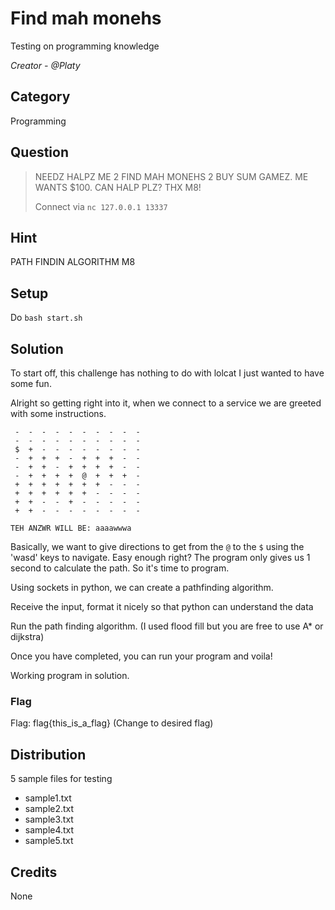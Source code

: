 # Find mah monehs
Testing on programming knowledge

<i>Creator - @Platy</i>

## Category
Programming

## Question
>NEEDZ HALPZ ME 2 FIND MAH MONEHS 2 BUY SUM GAMEZ. ME WANTS $100. CAN HALP PLZ? THX M8!
>
>Connect via `nc 127.0.0.1 13337`

## Hint
PATH FINDIN ALGORITHM M8

## Setup
Do `bash start.sh`

## Solution
To start off, this challenge has nothing to do with lolcat I just wanted to have some fun.

Alright so getting right into it, when we connect to a service we are greeted with some instructions.

```
 -  -  -  -  -  -  -  -  -  - 
 -  -  -  -  -  -  -  -  -  - 
 $  +  -  -  -  -  -  -  -  - 
 -  +  +  +  -  +  +  +  -  - 
 -  +  +  -  +  +  +  +  -  - 
 -  +  +  +  +  @  +  +  +  - 
 +  +  +  +  +  +  +  -  -  - 
 +  +  +  +  +  +  -  -  -  - 
 +  +  -  -  +  -  -  -  -  - 
 +  +  -  -  -  -  -  -  -  -

TEH ANZWR WILL BE: aaaawwwa
```
Basically, we want to give directions to get from the `@` to the `$` using the 'wasd' keys to navigate. Easy enough right? The program only gives us 1 second to calculate the path. So it's time to program.

Using sockets in python, we can create a pathfinding algorithm.

Receive the input, format it nicely so that python can understand the data

Run the path finding algorithm. (I used flood fill but you are free to use A* or dijkstra)

Once you have completed, you can run your program and voila!

Working program in solution.

### Flag
Flag: flag{this_is_a_flag} (Change to desired flag)

## Distribution
5 sample files for testing
- sample1.txt
- sample2.txt
- sample3.txt
- sample4.txt
- sample5.txt

## Credits
None
